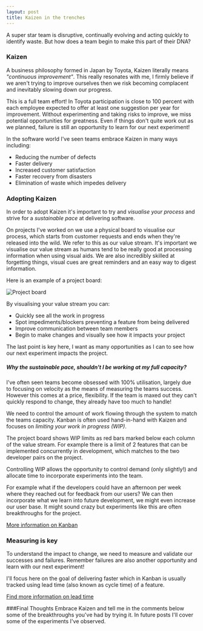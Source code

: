 ```yaml
---
layout: post
title: Kaizen in the trenches
---
```

A super star team is disruptive, continually evolving and acting quickly to identify waste.
But how does a team begin to make this part of their DNA?

### Kaizen
A business philosophy formed in Japan by Toyota, Kaizen literally means *"continuous improvement"*.
This really resonates with me, I firmly believe if we aren't trying to improve ourselves then we risk becoming complacent and inevitably slowing down our progress.

This is a full team effort! In Toyota participation is close to 100 percent with each employee expected to offer at least one suggestion per year for improvement.
Without experimenting and taking risks to improve, we miss potential opportunities for greatness.
Even if things don't quite work out as we planned, failure is still an opportunity to learn for our next experiment!

In the software world I've seen teams embrace Kaizen in many ways including:

* Reducing the number of defects
* Faster delivery
* Increased customer satisfaction
* Faster recovery from disasters
* Elimination of waste which impedes delivery

### Adopting Kaizen
In order to adopt Kaizen it's important to try and *visualise your process* and strive for a *sustainable pace* at delivering software.

On projects I've worked on we use a physical board to visualise our process, which starts from customer requests and ends when they're released into the wild.
We refer to this as our value stream. It's important we visualise our value stream as humans tend to be really good at processing information when using visual aids.
We are also incredibly skilled at forgetting things, visual cues are great reminders and an easy way to digest information.

Here is an example of a project board:

![Project board](http://leankit.com/kanban/why-use-kanban-boards/what-is-a-kanban-board-illustration.jpg "Kanban board")

By visualising your value stream you can:

* Quickly see all the work in progress
* Spot impediments/blockers preventing a feature from being delivered
* Improve communication between team members
* Begin to make changes and visually see how it impacts your project

The last point is key here, I want as many opportunities as I can to see how our next experiment impacts the project.

##### Why the sustainable pace, shouldn't I be working at my full capacity?
I've often seen teams become obsessed with 100% utilisation, largely due to focusing on velocity as the means of measuring the teams success.
However this comes at a price, flexibility. If the team is maxed out they can't quickly respond to change, they already have too much to handle!

We need to control the amount of work flowing through the system to match the teams capacity.
Kanban is often used hand-in-hand with Kaizen and focuses on *limiting your work in progress (WIP)*.

The project board shows WIP limits as red bars marked below each column of the value stream.
For example there is a limit of 2 features that can be implemented concurrently in development, which matches to the two developer pairs on the project.

Controlling WIP allows the opportunity to control demand (only slightly!) and allocate time to incorporate experiments into the team.

For example what if the developers could have an afternoon per week where they reached out for feedback from our users?
We can then incorporate what we learn into future development, we might even increase our user base.
It might sound crazy but experiments like this are often breakthroughs for the project.

[More information on Kanban](https://www.google.com)

### Measuring is key
To understand the impact to change, we need to measure and validate our successes and failures.
Remember failures are also another opportunity and learn with our next experiment!

I'll focus here on the goal of delivering faster which in Kanban is usually tracked using lead time (also known as cycle time) of a feature.

[Find more information on lead time](http://www.thoughtworks.com/insights/blog/feeling-slow-use-lead-time-find-out-why)

###Final Thoughts
Embrace Kaizen and tell me in the comments below some of the breakthroughs you've had by trying it.
In future posts I'll cover some of the experiments I've observed.